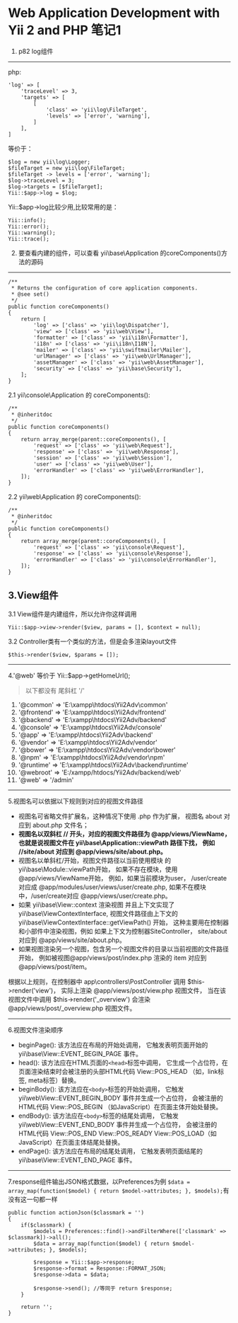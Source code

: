 Web Application Development with Yii 2 and PHP 笔记1
==================================================
1. p82 log组件
------------
php:
    
    'log' => [
        'traceLevel' => 3,
        'targets' => [
            [
                'class' => 'yii\log\FileTarget',
                'levels' => ['error', 'warning'],
            ]
        ],
    ]

等价于：

    $log = new yii\log\Logger;
    $fileTarget = new yii\log\FileTarget;
    $fileTarget -> levels = ['error', 'warning'];
    $log->traceLevel = 3;
    $log->targets = [$fileTarget];
    Yii::$app->log = $log;

Yii::$app->log比较少用,比较常用的是：

    Yii::info();
    Yii::error();
    Yii::warning();
    Yii::trace();
    
2. 要查看内建的组件，可以查看 yii\base\Application 的coreComponents()方法的源码
------------------------------------------------------------
    
    /**
     * Returns the configuration of core application components.
     * @see set()
     */
    public function coreComponents()
    {
        return [
            'log' => ['class' => 'yii\log\Dispatcher'],
            'view' => ['class' => 'yii\web\View'],
            'formatter' => ['class' => 'yii\i18n\Formatter'],
            'i18n' => ['class' => 'yii\i18n\I18N'],
            'mailer' => ['class' => 'yii\swiftmailer\Mailer'],
            'urlManager' => ['class' => 'yii\web\UrlManager'],
            'assetManager' => ['class' => 'yii\web\AssetManager'],
            'security' => ['class' => 'yii\base\Security'],
        ];
    }
    
2.1 yii\console\Application 的 coreComponents():

    /**
     * @inheritdoc
     */
    public function coreComponents()
    {
        return array_merge(parent::coreComponents(), [
            'request' => ['class' => 'yii\web\Request'],
            'response' => ['class' => 'yii\web\Response'],
            'session' => ['class' => 'yii\web\Session'],
            'user' => ['class' => 'yii\web\User'],
            'errorHandler' => ['class' => 'yii\web\ErrorHandler'],
        ]);
    }
    
2.2 yii\web\Application 的 coreComponents():

    /**
     * @inheritdoc
     */
    public function coreComponents()
    {
        return array_merge(parent::coreComponents(), [
            'request' => ['class' => 'yii\console\Request'],
            'response' => ['class' => 'yii\console\Response'],
            'errorHandler' => ['class' => 'yii\console\ErrorHandler'],
        ]);
    }
    
3.View组件
--------
3.1 View组件是内建组件，所以允许你这样调用

    Yii::$app->view->render($view, params = [], $context = null);
    
3.2 Controller类有一个类似的方法，但是会多渲染layout文件

    $this->render($view, $params = []);
    
---

4.'@web' 等价于 Yii::$app->getHomeUrl();

>以下都没有 尾斜杠 '/'

 1.  '@common' => 'E:\\xampp\\htdocs\\Yii2Adv\\common'
 2.  '@frontend' => 'E:\\xampp\\htdocs\\Yii2Adv/frontend'
 3.  '@backend' => 'E:\\xampp\\htdocs\\Yii2Adv/backend'
 4.  '@console' => 'E:\\xampp\\htdocs\\Yii2Adv/console'
 5.  '@app' => 'E:\\xampp\\htdocs\\Yii2Adv\\backend'
 6.  '@vendor' => 'E:\\xampp\\htdocs\\Yii2Adv/vendor'
 7.  '@bower' => 'E:\\xampp\\htdocs\\Yii2Adv/vendor\\bower'
 8.  '@npm' => 'E:\\xampp\\htdocs\\Yii2Adv/vendor\\npm'
 9.  '@runtime' => 'E:\\xampp\\htdocs\\Yii2Adv\\backend\\runtime'
 10. '@webroot' => 'E:/xampp/htdocs/Yii2Adv/backend/web'
 11. '@web' => '/admin'
 
 ---
 5.视图名可以依据以下规则到对应的视图文件路径
 
- 视图名可省略文件扩展名，这种情况下使用 .php 作为扩展， 视图名 about 对应到 about.php 文件名；
- **视图名以双斜杠 // 开头，对应的视图文件路径为 @app/views/ViewName， 也就是说视图文件在 yii\base\Application::viewPath 路径下找， 
例如 //site/about 对应到 @app/views/site/about.php。**
- 视图名以单斜杠/开始，视图文件路径以当前使用模块 的yii\base\Module::viewPath开始， 如果不存在模块，使用@app/views/ViewName开始，
例如，如果当前模块为user， /user/create 对应成 @app/modules/user/views/user/create.php, 如果不在模块中，/user/create对应
@app/views/user/create.php。
- 如果 yii\base\View::context 渲染视图 并且上下文实现了 yii\base\ViewContextInterface, 视图文件路径由上下文的 
yii\base\ViewContextInterface::getViewPath() 开始， 这种主要用在控制器和小部件中渲染视图，例如 如果上下文为控制器SiteController，
site/about 对应到 @app/views/site/about.php。
- 如果视图渲染另一个视图，包含另一个视图文件的目录以当前视图的文件路径开始， 例如被视图@app/views/post/index.php 渲染的 item 
对应到 @app/views/post/item。

 
根据以上规则，在控制器中 app\controllers\PostController 调用 $this->render('view')， 实际上渲染 @app/views/post/view.php 视图文件，
当在该视图文件中调用 $this->render('_overview') 会渲染 @app/views/post/_overview.php 视图文件。

---
6.视图文件渲染顺序

- beginPage(): 该方法应在布局的开始处调用， 它触发表明页面开始的 yii\base\View::EVENT_BEGIN_PAGE 事件。
- head(): 该方法应在HTML页面的`<head>`标签中调用， 它生成一个占位符，在页面渲染结束时会被注册的头部HTML代码 View::POS_HEAD （如，link标签, meta标签）替换。
- beginBody(): 该方法应在`<body>`标签的开始处调用， 它触发 yii\web\View::EVENT_BEGIN_BODY 事件并生成一个占位符， 
会被注册的HTML代码 View::POS_BEGIN （如JavaScript）在页面主体开始处替换。
- endBody(): 该方法应在`<body>`标签的结尾处调用， 它触发 yii\web\View::EVENT_END_BODY 事件并生成一个占位符， 
会被注册的HTML代码 View::POS_END View::POS_READY View::POS_LOAD（如JavaScript）在页面主体结尾处替换。
- endPage(): 该方法应在布局的结尾处调用， 它触发表明页面结尾的 yii\base\View::EVENT_END_PAGE 事件。
 
---
7.response组件输出JSON格式数据，以Preferences为例 `$data = array_map(function($model) { return $model->attributes; }, $models);`有没有这一句都一样

    public function actionJson($classmark = '')
    {
        if($classmark) {
            $models = Preferences::find()->andFilterWhere(['classmark' => $classmark])->all();
            $data = array_map(function($model) { return $model->attributes; }, $models);

            $response = Yii::$app->response;
            $response->format = Response::FORMAT_JSON;
            $response->data = $data;

            $response->send(); //等同于 return $response;
        }

        return '';
    }
    